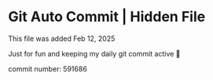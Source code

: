 # Git Auto Commit | Hidden File

This file was added Feb 12, 2025

Just for fun and keeping my daily git commit active 🤪

commit number: 591686
